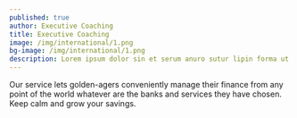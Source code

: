 ```yaml
---
published: true
author: Executive Coaching
title: Executive Coaching
image: /img/international/1.png
bg-image: /img/international/1.png
description: Lorem ipsum dolor sin et serum anuro sutur lipin forma ut
---
```


Our service lets golden-agers conveniently manage their finance from any point of the world whatever are the banks and services they have chosen. Keep calm and grow your savings.